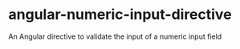 # angular-numeric-input-directive
An Angular directive to validate the input of a numeric input field
